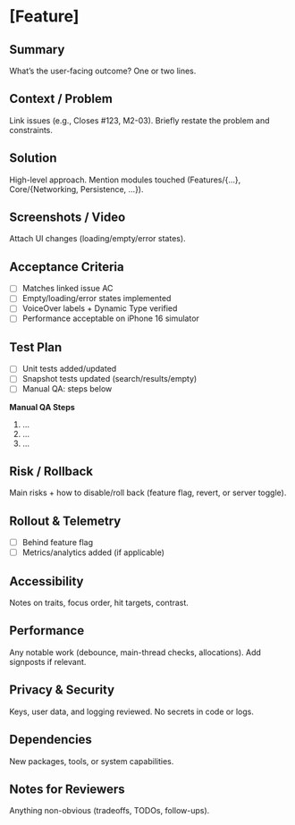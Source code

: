 # [Feature] <concise title>

## Summary
What’s the user-facing outcome? One or two lines.

## Context / Problem
Link issues (e.g., Closes #123, M2-03). Briefly restate the problem and constraints.

## Solution
High-level approach. Mention modules touched (Features/{…}, Core/{Networking, Persistence, …}).

## Screenshots / Video
Attach UI changes (loading/empty/error states).

## Acceptance Criteria
- [ ] Matches linked issue AC
- [ ] Empty/loading/error states implemented
- [ ] VoiceOver labels + Dynamic Type verified
- [ ] Performance acceptable on iPhone 16 simulator

## Test Plan
- [ ] Unit tests added/updated
- [ ] Snapshot tests updated (search/results/empty)
- [ ] Manual QA: steps below

**Manual QA Steps**
1. …
2. …
3. …

## Risk / Rollback
Main risks + how to disable/roll back (feature flag, revert, or server toggle).

## Rollout & Telemetry
- [ ] Behind feature flag
- [ ] Metrics/analytics added (if applicable)

## Accessibility
Notes on traits, focus order, hit targets, contrast.

## Performance
Any notable work (debounce, main-thread checks, allocations). Add signposts if relevant.

## Privacy & Security
Keys, user data, and logging reviewed. No secrets in code or logs.

## Dependencies
New packages, tools, or system capabilities.

## Notes for Reviewers
Anything non-obvious (tradeoffs, TODOs, follow-ups).
